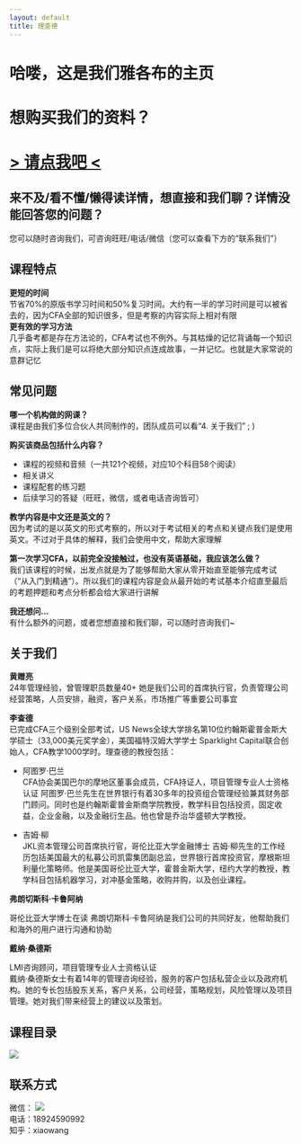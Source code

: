 ```yaml
---
layout: default
title: 理查德
---
```



    
    
<div class="middle-text">

<h1 class="black-text">哈喽，这是我们雅各布的主页</h1>
<h1 class="black-text">想购买我们的资料？</h1>
<h1><a href="https://item.taobao.com/item.htm?spm=a1z38n.10677092.0.0.72901deb5jQUVs&id=584204529807"> > 请点我吧 < </a></h1>

</div>

## 来不及/看不懂/懒得读详情，想直接和我们聊？详情没能回答您的问题？
您可以随时咨询我们，可咨询旺旺/电话/微信（您可以查看下方的“联系我们”）


## 课程特点
**更短的时间**  
节省70%的原版书学习时间和50%复习时间。大约有一半的学习时间是可以被省去的，因为CFA全部的知识很多，但是考察的内容实际上相对有限  
**更有效的学习方法**  
几乎备考都是存在方法论的，CFA考试也不例外。与其枯燥的记忆背诵每一个知识点，实际上我们是可以将绝大部分知识点连成故事，一并记忆。也就是大家常说的意群记忆

## 常见问题

**哪一个机构做的网课？**  
课程是由我们多位合伙人共同制作的，团队成员可以看“4. 关于我们” ; ) 

**购买该商品包括什么内容？** 

* 课程的视频和音频（一共121个视频，对应10个科目58个阅读）
* 相关讲义
* 课程配套的练习题
* 后续学习的答疑（旺旺，微信，或者电话咨询皆可）

**教学内容是中文还是英文的？**  
因为考试的是以英文的形式考察的，所以对于考试相关的考点和关键点我们是使用英文。不过对于具体的解释，我们会使用中文，帮助大家理解

**第一次学习CFA，以前完全没接触过，也没有英语基础，我应该怎么做？**  
我们该课程的时候，出发点就是为了能够帮助大家从零开始直至能够完成考试（“从入门到精通”）。所以我们的课程内容是会从最开始的考试基本介绍直至最后的考题押题和考点分析都会给大家进行讲解  

**我还想问...**  
有什么额外的问题，或者您想直接和我们聊，可以随时咨询我们~  


## 关于我们

**黄赠亮**  
24年管理经验，曾管理职员数量40+ 
她是我们公司的首席执行官，负责管理公司经营策略，人员安排，融资，客户关系，市场推广等重要公司事宜

**李查德**  
已完成CFA三个级别全部考试，US News全球大学排名第10位约翰斯霍普金斯大学硕士（33,000美元奖学金），美国福特汉姆大学学士 
Sparklight Capital联合创始人，CFA教学1000学时。理查德的教授包括：

* 阿图罗·巴兰  
CFA协会美国巴尔的摩地区董事会成员，CFA持证人，项目管理专业人士资格认证 
阿图罗·巴兰先生在世界银行有着30多年的投资组合管理经验兼其财务部门顾问。同时也是约翰斯霍普金斯商学院教授，教学科目包括投资，固定收益，企业金融，以及金融衍生品。他也曾是乔治华盛顿大学教授。

* 吉姆·柳  
JKL资本管理公司首席执行官，哥伦比亚大学金融博士 
吉姆·柳先生的工作经历包括美国最大的私募公司凯雷集团副总监，世界银行首席投资官，摩根斯坦利量化策略师。他是美国哥伦比亚大学，霍普金斯大学，纽约大学的教授，教学科目包括机器学习，对冲基金策略，收购并购，以及创业课程。

**弗朗切斯科·卡鲁阿纳**

哥伦比亚大学博士在读 
弗朗切斯科·卡鲁阿纳是我们公司的共同好友，他帮助我们和海外的用户进行沟通和协助

**戴纳·桑德斯**

LMI咨询顾问，项目管理专业人士资格认证  
戴纳·桑德斯女士有着14年的管理咨询经验，服务的客户包括私营企业以及政府机构。她的专长包括股东关系，客户关系，公司经营，策略规划，风险管理以及项目管理。她对我们带来经营上的建议以及策划。

## 课程目录
![](http://imglf3.nosdn0.126.net/img/MExvNTBSZTIrbWpVMUFnZzAwTXFLdE9IN3c4c1IzT0FGZy81aE1EVWlOTDJVdENDanFWSVpnPT0.png?imageView&thumbnail=1680x0&quality=96&stripmeta=0)


## 联系方式
微信：
![](http://imglf4.nosdn0.126.net/img/MExvNTBSZTIrbWg2NklXYjBsdzlGUFNPV3d6akd5MG9rUkpHTTJyTVJNWUI3eFFXRkhNM2d3PT0.jpg?imageView&thumbnail=500x0&quality=96&stripmeta=0&type=jpg)  
电话：18924590992  
知乎：xiaowang


